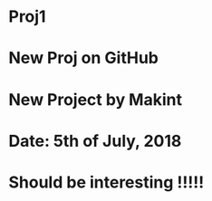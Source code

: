 # Proj1
# New Proj on GitHub
# New Project by Makint
# Date: 5th of July, 2018
# Should be interesting !!!!!
